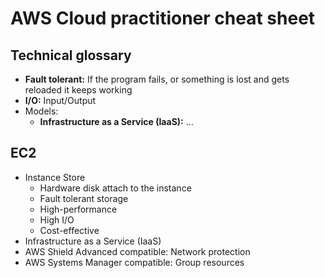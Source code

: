 # AWS Cloud practitioner cheat sheet


## Technical glossary
- **Fault tolerant:** If the program fails, or something is lost and gets reloaded it keeps working
- **I/O:** Input/Output
- Models:
  - **Infrastructure as a Service (IaaS):** ...

## EC2
- Instance Store
  - Hardware disk attach to the instance
  - Fault tolerant storage
  - High-performance
  - High I/O
  - Cost-effective
- Infrastructure as a Service (IaaS)
- AWS Shield Advanced compatible: Network protection
- AWS Systems Manager compatible: Group resources
